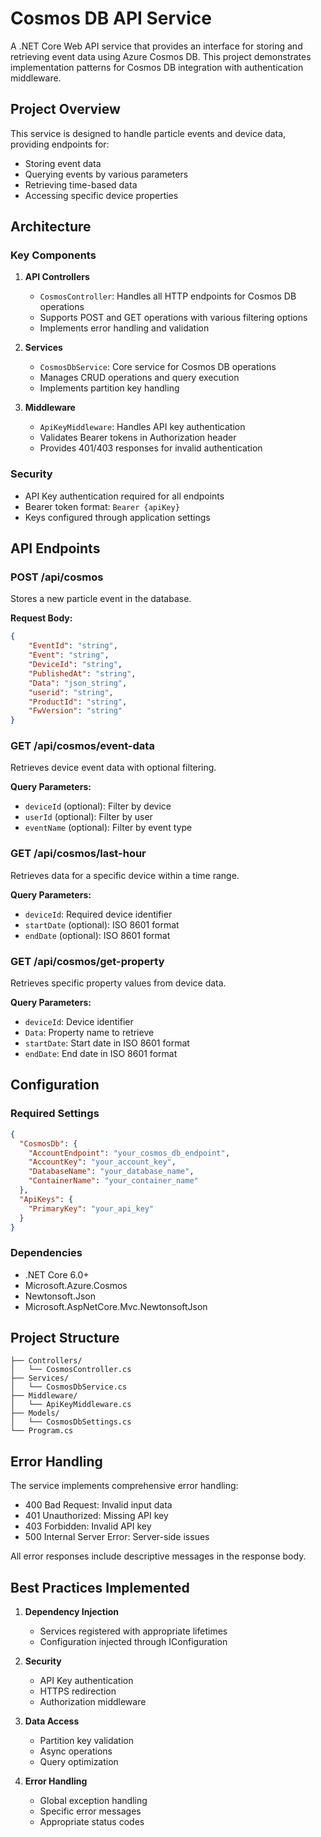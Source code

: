 # Cosmos DB API Service

A .NET Core Web API service that provides an interface for storing and retrieving event data using Azure Cosmos DB. This project demonstrates implementation patterns for Cosmos DB integration with authentication middleware.

## Project Overview

This service is designed to handle particle events and device data, providing endpoints for:
- Storing event data
- Querying events by various parameters
- Retrieving time-based data
- Accessing specific device properties

## Architecture

### Key Components

1. **API Controllers**
   - `CosmosController`: Handles all HTTP endpoints for Cosmos DB operations
   - Supports POST and GET operations with various filtering options
   - Implements error handling and validation

2. **Services**
   - `CosmosDbService`: Core service for Cosmos DB operations
   - Manages CRUD operations and query execution
   - Implements partition key handling

3. **Middleware**
   - `ApiKeyMiddleware`: Handles API key authentication
   - Validates Bearer tokens in Authorization header
   - Provides 401/403 responses for invalid authentication

### Security

- API Key authentication required for all endpoints
- Bearer token format: `Bearer {apiKey}`
- Keys configured through application settings

## API Endpoints

### POST /api/cosmos
Stores a new particle event in the database.

**Request Body:**
```json
{
    "EventId": "string",
    "Event": "string",
    "DeviceId": "string",
    "PublishedAt": "string",
    "Data": "json_string",
    "userid": "string",
    "ProductId": "string",
    "FwVersion": "string"
}
```

### GET /api/cosmos/event-data
Retrieves device event data with optional filtering.

**Query Parameters:**
- `deviceId` (optional): Filter by device
- `userId` (optional): Filter by user
- `eventName` (optional): Filter by event type

### GET /api/cosmos/last-hour
Retrieves data for a specific device within a time range.

**Query Parameters:**
- `deviceId`: Required device identifier
- `startDate` (optional): ISO 8601 format
- `endDate` (optional): ISO 8601 format

### GET /api/cosmos/get-property
Retrieves specific property values from device data.

**Query Parameters:**
- `deviceId`: Device identifier
- `Data`: Property name to retrieve
- `startDate`: Start date in ISO 8601 format
- `endDate`: End date in ISO 8601 format

## Configuration

### Required Settings

```json
{
  "CosmosDb": {
    "AccountEndpoint": "your_cosmos_db_endpoint",
    "AccountKey": "your_account_key",
    "DatabaseName": "your_database_name",
    "ContainerName": "your_container_name"
  },
  "ApiKeys": {
    "PrimaryKey": "your_api_key"
  }
}
```

### Dependencies

- .NET Core 6.0+
- Microsoft.Azure.Cosmos
- Newtonsoft.Json
- Microsoft.AspNetCore.Mvc.NewtonsoftJson

## Project Structure

```
├── Controllers/
│   └── CosmosController.cs
├── Services/
│   └── CosmosDbService.cs
├── Middleware/
│   └── ApiKeyMiddleware.cs
├── Models/
│   └── CosmosDbSettings.cs
└── Program.cs
```

## Error Handling

The service implements comprehensive error handling:

- 400 Bad Request: Invalid input data
- 401 Unauthorized: Missing API key
- 403 Forbidden: Invalid API key
- 500 Internal Server Error: Server-side issues

All error responses include descriptive messages in the response body.

## Best Practices Implemented

1. **Dependency Injection**
   - Services registered with appropriate lifetimes
   - Configuration injected through IConfiguration

2. **Security**
   - API Key authentication
   - HTTPS redirection
   - Authorization middleware

3. **Data Access**
   - Partition key validation
   - Async operations
   - Query optimization

4. **Error Handling**
   - Global exception handling
   - Specific error messages
   - Appropriate status codes
